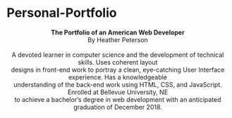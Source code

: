 # Personal-Portfolio
<p align="center"><b>The Portfolio of an American Web Developer</b><br>
By Heather Peterson <br><br>
A devoted learner in computer science and the development of technical skills.  Uses coherent layout 
            <br>designs in front-end work to portray a clean, eye-catching User Interface experience.  Has a knowledgeable 
            <br>understanding of the back-end work using HTML, CSS, and JavaScript.  Enrolled at Bellevue University, NE 
            <br>to achieve a bachelor’s degree in web development with an anticipated graduation of December 2018.</p>
